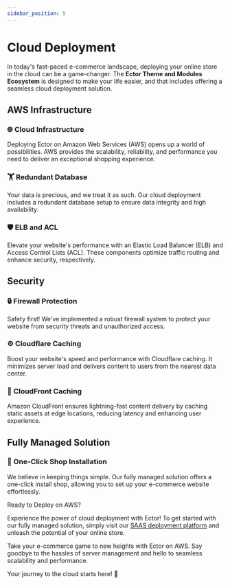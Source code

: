 ```yaml
---
sidebar_position: 5
---
```


# Cloud Deployment

In today's fast-paced e-commerce landscape, deploying your online store in the cloud can be a game-changer. The **Ector Theme and Modules Ecosystem** is designed to make your life easier, and that includes offering a seamless cloud deployment solution.

## AWS Infrastructure

### 🌐 Cloud Infrastructure

Deploying Ector on Amazon Web Services (AWS) opens up a world of possibilities. AWS provides the scalability, reliability, and performance you need to deliver an exceptional shopping experience.

### 🏋️ Redundant Database

Your data is precious, and we treat it as such. Our cloud deployment includes a redundant database setup to ensure data integrity and high availability.

### 🛡️ ELB and ACL

Elevate your website's performance with an Elastic Load Balancer (ELB) and Access Control Lists (ACL). These components optimize traffic routing and enhance security, respectively.

## Security

### 🔒 Firewall Protection

Safety first! We've implemented a robust firewall system to protect your website from security threats and unauthorized access.

### ⚙️ Cloudflare Caching

Boost your website's speed and performance with Cloudflare caching. It minimizes server load and delivers content to users from the nearest data center.

### 🚀 CloudFront Caching

Amazon CloudFront ensures lightning-fast content delivery by caching static assets at edge locations, reducing latency and enhancing user experience.

## Fully Managed Solution

### 🚀 One-Click Shop Installation

We believe in keeping things simple. Our fully managed solution offers a one-click install shop, allowing you to set up your e-commerce website effortlessly.

Ready to Deploy on AWS?

Experience the power of cloud deployment with Ector! To get started with our fully managed solution, simply visit our [SAAS deployment platform](#) and unleash the potential of your online store.

Take your e-commerce game to new heights with Ector on AWS. Say goodbye to the hassles of server management and hello to seamless scalability and performance.

Your journey to the cloud starts here! 🚀